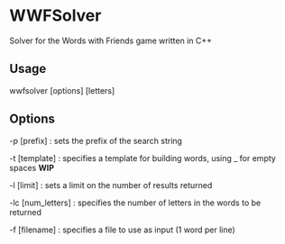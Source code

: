 # WWFSolver
Solver for the Words with Friends game written in C++

## Usage
wwfsolver [options] [letters]

## Options
-p [prefix] : sets the prefix of the search string

-t [template] : specifies a template for building words, using _ for empty spaces **WIP**

-l [limit] : sets a limit on the number of results returned

-lc [num_letters] : specifies the number of letters in the words to be returned

-f [filename] : specifies a file to use as input (1 word per line)


